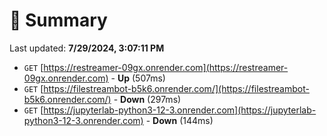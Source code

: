# 📖 Summary
Last updated: **7/29/2024, 3:07:11 PM**

- `GET` [https://restreamer-09gx.onrender.com](https://restreamer-09gx.onrender.com) - **Up** (507ms)
- `GET` [https://filestreambot-b5k6.onrender.com/](https://filestreambot-b5k6.onrender.com/) - **Down** (297ms)
- `GET` [https://jupyterlab-python3-12-3.onrender.com](https://jupyterlab-python3-12-3.onrender.com) - **Down** (144ms)
